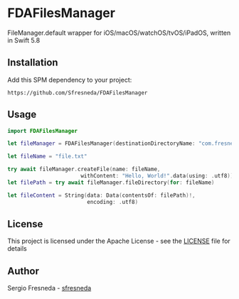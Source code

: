 # FDAFilesManager
FileManager.default wrapper for iOS/macOS/watchOS/tvOS/iPadOS, written in Swift 5.8

## Installation
Add this SPM dependency to your project:

```
https://github.com/Sfresneda/FDAFilesManager
```

## Usage
```swift
import FDAFilesManager

let fileManager = FDAFilesManager(destinationDirectoryName: "com.fresneda.fdaapp")

let fileName = "file.txt"

try await fileManager.createFile(name: fileName, 
                       withContent: "Hello, World!".data(using: .utf8))
let filePath = try await fileManager.fileDirectory(for: fileName)

let fileContent = String(data: Data(contentsOf: filePath)!, 
                         encoding: .utf8)
```

## License
This project is licensed under the Apache License - see the [LICENSE](LICENSE) file for details

## Author
Sergio Fresneda - [sfresneda](https://github.com/Sfresneda)

